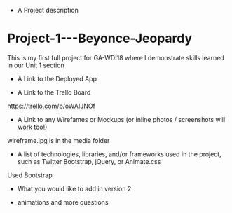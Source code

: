  * A Project description

# Project-1---Beyonce-Jeopardy
This is my first full project for GA-WDI18 where I demonstrate skills learned in our Unit 1 section

* A Link to the Deployed App



* A Link to the Trello Board

https://trello.com/b/oWAIJNOf

* A Link to any Wirefames or Mockups (or inline photos / screenshots will work too!)

wireframe.jpg is in the media folder




* A list of technologies, libraries, and/or frameworks used in the project, such as Twitter Bootstrap, jQuery, or Animate.css

Used Bootstrap






* What you would like to add in version 2

* animations and more questions 